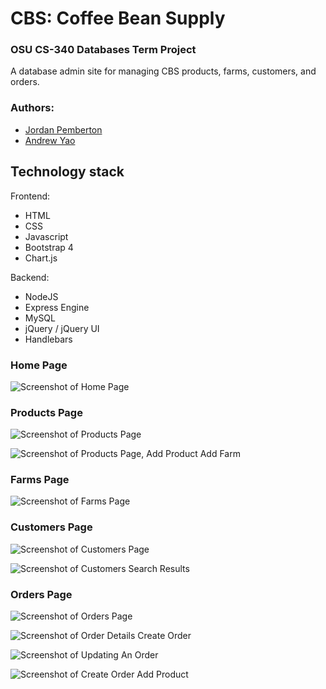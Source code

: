 # CBS: Coffee Bean Supply

### OSU CS-340 Databases Term Project

A database admin site for managing CBS products, farms, customers, and orders.

### Authors: 
* [Jordan Pemberton](https://github.com/jordanpemberton)
* [Andrew Yao](https://github.com/andrew-yao)


## Technology stack

Frontend:
* HTML 
* CSS
* Javascript
* Bootstrap 4
* Chart.js

Backend:
* NodeJS
* Express Engine
* MySQL
* jQuery / jQuery UI
* Handlebars

### Home Page

![Screenshot of Home Page](https://github.com/jordanpemberton/cbs_coffee/blob/master/cbs_documentation/CBSHomePage.png)

### Products Page

![Screenshot of Products Page](https://github.com/jordanpemberton/cbs_coffee/blob/master/cbs_documentation/Products.png)

![Screenshot of Products Page, Add Product Add Farm](https://github.com/jordanpemberton/cbs_coffee/blob/master/cbs_documentation/AddProductAddFarm.png)

### Farms Page

![Screenshot of Farms Page](https://github.com/jordanpemberton/cbs_coffee/blob/master/cbs_documentation/Farms.png)

### Customers Page

<!-- ![Screenshot of Customers Page](https://github.com/jordanpemberton/cbs_coffee/blob/master/cbs_documentation/Customers.png) -->

![Screenshot of Customers Page](https://github.com/jordanpemberton/cbs_coffee/blob/master/cbs_documentation/CustomersSearch.png)

![Screenshot of Customers Search Results](https://github.com/jordanpemberton/cbs_coffee/blob/master/cbs_documentation/SearchCustomersResults.png)

### Orders Page

![Screenshot of Orders Page](https://github.com/jordanpemberton/cbs_coffee/blob/master/cbs_documentation/Orders.png)

![Screenshot of Order Details Create Order](https://github.com/jordanpemberton/cbs_coffee/blob/master/cbs_documentation/OrderDetailsCreateOrder.png)

![Screenshot of Updating An Order](https://github.com/jordanpemberton/cbs_coffee/blob/master/cbs_documentation/UpdateOrder.png)

![Screenshot of Create Order Add Product](https://github.com/jordanpemberton/cbs_coffee/blob/master/cbs_documentation/CreateOrderAddProduct.png)
